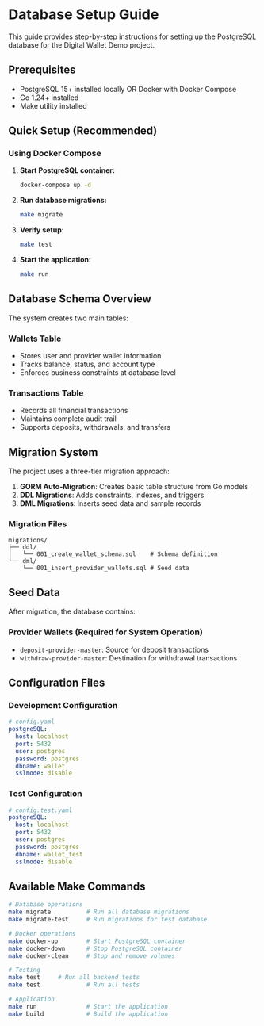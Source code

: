# Database Setup Guide

This guide provides step-by-step instructions for setting up the PostgreSQL database for the Digital Wallet Demo project.

## Prerequisites

- PostgreSQL 15+ installed locally OR Docker with Docker Compose
- Go 1.24+ installed
- Make utility installed

## Quick Setup (Recommended)

### Using Docker Compose

1. **Start PostgreSQL container:**
   ```bash
   docker-compose up -d
   ```

2. **Run database migrations:**
   ```bash
   make migrate
   ```

3. **Verify setup:**
   ```bash
   make test
   ```

4. **Start the application:**
   ```bash
   make run
   ```


## Database Schema Overview

The system creates two main tables:

### Wallets Table
- Stores user and provider wallet information
- Tracks balance, status, and account type
- Enforces business constraints at database level

### Transactions Table
- Records all financial transactions
- Maintains complete audit trail
- Supports deposits, withdrawals, and transfers

## Migration System

The project uses a three-tier migration approach:

1. **GORM Auto-Migration**: Creates basic table structure from Go models
2. **DDL Migrations**: Adds constraints, indexes, and triggers
3. **DML Migrations**: Inserts seed data and sample records

### Migration Files

```
migrations/
├── ddl/
│   └── 001_create_wallet_schema.sql    # Schema definition
└── dml/
    └── 001_insert_provider_wallets.sql # Seed data
```

## Seed Data

After migration, the database contains:

### Provider Wallets (Required for System Operation)
- `deposit-provider-master`: Source for deposit transactions
- `withdraw-provider-master`: Destination for withdrawal transactions

## Configuration Files

### Development Configuration
```yaml
# config.yaml
postgreSQL:
  host: localhost
  port: 5432
  user: postgres
  password: postgres
  dbname: wallet
  sslmode: disable
```

### Test Configuration
```yaml
# config.test.yaml
postgreSQL:
  host: localhost
  port: 5432
  user: postgres
  password: postgres
  dbname: wallet_test
  sslmode: disable
```

## Available Make Commands

```bash
# Database operations
make migrate          # Run all database migrations
make migrate-test     # Run migrations for test database

# Docker operations
make docker-up        # Start PostgreSQL container
make docker-down      # Stop PostgreSQL container
make docker-clean     # Stop and remove volumes

# Testing
make test     # Run all backend tests
make test             # Run all tests

# Application
make run              # Start the application
make build            # Build the application
```
